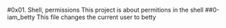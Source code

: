 #0x01. Shell, permissions
This project is about permitions in the shell
##0-iam_betty
This file changes the current user to betty
